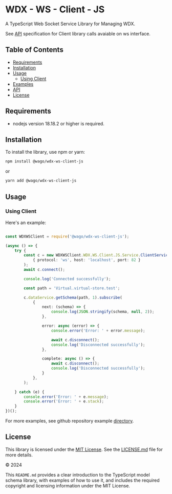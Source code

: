 # WDX - WS - Client - JS

A TypeScript Web Socket Service Library for Managing WDX.

See [API](https://github.com/elrest-cz/wdx-ws-client-js/blob/master/docs/modules.md) specification for Client library calls avaiable on ws interface. 

## Table of Contents

- [Requirements](#requirements)
- [Installation](#installation)
- [Usage](#usage)
  - [Using Client](#using-client)
- [Examples](https://github.com/elrest-cz/wdx-ws-client-js/blob/master/examples/README.md)
- [API](https://github.com/elrest-cz/wdx-ws-client-js/blob/master/docs/modules.md)
- [License](#license)


## Requirements

+ nodejs version 18.18.2 or higher is required.

## Installation

To install the library, use npm or yarn:

```bash
npm install @wago/wdx-ws-client-js
```

or

```bash
yarn add @wago/wdx-ws-client-js
```

## Usage

### Using Client

Here's an example:

```typescript

const WDXWSClient = require('@wago/wdx-ws-client-js');

(async () => {
    try {
        const c = new WDXWSClient.WDX.WS.Client.JS.Service.ClientService(
            { protocol: 'ws', host: 'localhost', port: 82 }
        );
        await c.connect();

        console.log('Connected successfully');

        const path = 'Virtual.virtual-store.test';

        c.dataService.getSchema(path, 1).subscribe(
            {
                next: (schema) => {
                    console.log(JSON.stringify(schema, null, 2));
                },

                error: async (error) => {
                    console.error('Error: ' + error.message);

                    await c.disconnect();
                    console.log('Disconnected successfully');
                },

                complete: async () => {
                    await c.disconnect();
                    console.log('Disconnected successfully');
                }
            },
        );

    } catch (e) {
        console.error('Error: ' + e.message);
        console.error('Error: ' + e.stack);
    }
})();
```


For more examples, see github repository example [directory](https://github.com/elrest-cz/wdx-ws-client-js/tree/master/examples).

## License

This library is licensed under the [MIT License](https://en.wikipedia.org/wiki/MIT_License). See the [LICENSE.md](https://github.com/elrest-cz/wdx-ws-client-js/blob/master/LICENSE.md) file for more details.

© 2024 

This `README.md` provides a clear introduction to the TypeScript model schema library, with examples of how to use it, and includes the required copyright and licensing information under the MIT License.